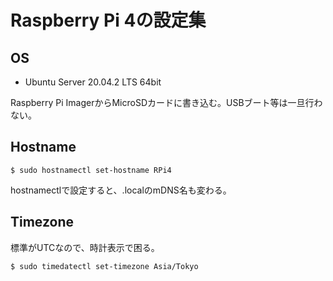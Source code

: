 # Raspberry Pi 4の設定集

## OS

- Ubuntu Server 20.04.2 LTS 64bit

Raspberry Pi ImagerからMicroSDカードに書き込む。USBブート等は一旦行わない。

## Hostname

```
$ sudo hostnamectl set-hostname RPi4
```

hostnamectlで設定すると、.localのmDNS名も変わる。

## Timezone

標準がUTCなので、時計表示で困る。

```
$ sudo timedatectl set-timezone Asia/Tokyo
```
